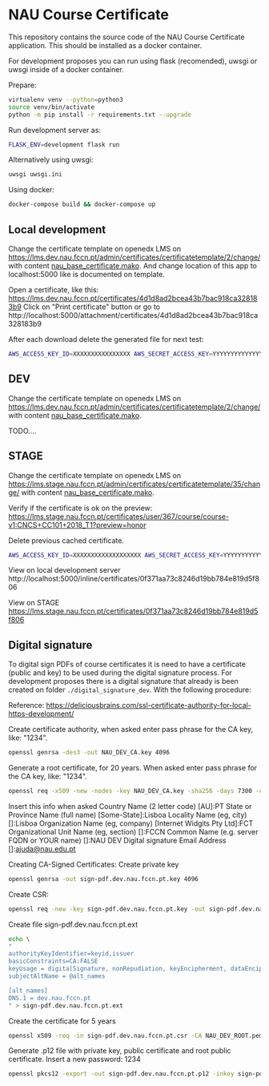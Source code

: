# NAU Course Certificate

This repository contains the source code of the NAU Course Certificate application. 
This should be installed as a docker container.

For development proposes you can run using flask (recomended), uwsgi or uwsgi inside of a docker container.

Prepare:

```bash
virtualenv venv --python=python3
source venv/bin/activate
python -m pip install -r requirements.txt --upgrade
```

Run development server as:

```bash
FLASK_ENV=development flask run
```

Alternatively using uwsgi:

```bash
uwsgi uwsgi.ini
```

Using docker:

```bash
docker-compose build && docker-compose up
```

## Local development

Change the certificate template on openedx LMS on https://lms.dev.nau.fccn.pt/admin/certificates/certificatetemplate/2/change/ with content [nau_base_certificate.mako](nau_base_certificate.mako). And change location of this app to localhost:5000 like is documented on template.

Open a certificate, like this: https://lms.dev.nau.fccn.pt/certificates/4d1d8ad2bcea43b7bac918ca328183b9
Click on "Print certificate" button or go to http://localhost:5000/attachment/certificates/4d1d8ad2bcea43b7bac918ca328183b9

After each download delete the generated file for next test:
```bash
AWS_ACCESS_KEY_ID=XXXXXXXXXXXXXXXX AWS_SECRET_ACCESS_KEY=YYYYYYYYYYYYYYYYYYYYYYYYYYY s3cmd --host 10.0.12.62 --host-bucket nau-development-certificates --no-ssl rm -rf "s3://nau-development-certificates/certificates/4d1d8ad2bcea43b7bac918ca328183b9/"
```

## DEV
Change the certificate template on openedx LMS on https://lms.dev.nau.fccn.pt/admin/certificates/certificatetemplate/2/change/ with content [nau_base_certificate.mako](nau_base_certificate.mako).

TODO....

## STAGE

Change the certificate template on openedx LMS on https://lms.stage.nau.fccn.pt/admin/certificates/certificatetemplate/35/change/ with content [nau_base_certificate.mako](nau_base_certificate.mako).

Verify if the certificate is ok on the preview: https://lms.stage.nau.fccn.pt/certificates/user/367/course/course-v1:CNCS+CC101+2018_T1?preview=honor

Delete previous cached certificate.
```bash
AWS_ACCESS_KEY_ID=XXXXXXXXXXXXXXXXXXX AWS_SECRET_ACCESS_KEY=YYYYYYYYYYYYYYYYYYYYYYYYYYYYYYYYYY s3cmd --host 10.0.12.62 --host-bucket nau-stage-certificates --no-ssl rm -rf "s3://nau-stage-certificates/certificates/0f371aa73c8246d19bb784e819d5f806/"
```

View on local development server http://localhost:5000/inline/certificates/0f371aa73c8246d19bb784e819d5f806

View on STAGE https://lms.stage.nau.fccn.pt/certificates/0f371aa73c8246d19bb784e819d5f806


## Digital signature
To digital sign PDFs of course certificates it is need to have a certificate (public and key) to be used during the digital signature process.
For development proposes there is a digital signature that already is been created on folder `./digital_signature_dev`. With the following procedure:

Reference: https://deliciousbrains.com/ssl-certificate-authority-for-local-https-development/

Create certificate authority, when asked enter pass phrase for the CA key, like: "1234".
```bash
openssl genrsa -des3 -out NAU_DEV_CA.key 4096
```

Generate a root certificate, for 20 years. When asked enter pass phrase for the CA key, like: "1234".
```bash
openssl req -x509 -new -nodes -key NAU_DEV_CA.key -sha256 -days 7300 -out NAU_DEV_ROOT.pem
```

Insert this info when asked
  Country Name (2 letter code) [AU]:PT
  State or Province Name (full name) [Some-State]:Lisboa
  Locality Name (eg, city) []:Lisboa
  Organization Name (eg, company) [Internet Widgits Pty Ltd]:FCT
  Organizational Unit Name (eg, section) []:FCCN
  Common Name (e.g. server FQDN or YOUR name) []:NAU DEV Digital signature
  Email Address []:ajuda@nau.edu.pt

Creating CA-Signed Certificates:
Create private key
```bash
openssl genrsa -out sign-pdf.dev.nau.fccn.pt.key 4096
```

Create CSR:
```bash
openssl req -new -key sign-pdf.dev.nau.fccn.pt.key -out sign-pdf.dev.nau.fccn.pt.csr -subj "/C=PT/ST=Lisboa/L=Lisboa/O=Fundação para a Ciência e a Tecnologia/OU=FCT/CN=sign-pdf.dev.nau.fccn.pt"
```

Create file sign-pdf.dev.nau.fccn.pt.ext
```bash
echo \
"
authorityKeyIdentifier=keyid,issuer
basicConstraints=CA:FALSE
keyUsage = digitalSignature, nonRepudiation, keyEncipherment, dataEncipherment
subjectAltName = @alt_names

[alt_names]
DNS.1 = dev.nau.fccn.pt
" > sign-pdf.dev.nau.fccn.pt.ext
```

Create the certificate for 5 years
```bash
openssl x509 -req -in sign-pdf.dev.nau.fccn.pt.csr -CA NAU_DEV_ROOT.pem -CAkey NAU_DEV_CA.key -CAcreateserial -out sign-pdf.dev.nau.fccn.pt.crt -days 1825 -sha256 -extfile sign-pdf.dev.nau.fccn.pt.ext
```

Generate .p12 file with private key, public certificate and root public certificate. 
Insert a new password: 1234
```bash
openssl pkcs12 -export -out sign-pdf.dev.nau.fccn.pt.p12 -inkey sign-pdf.dev.nau.fccn.pt.key -in sign-pdf.dev.nau.fccn.pt.crt -certfile NAU_DEV_ROOT.pem
```

